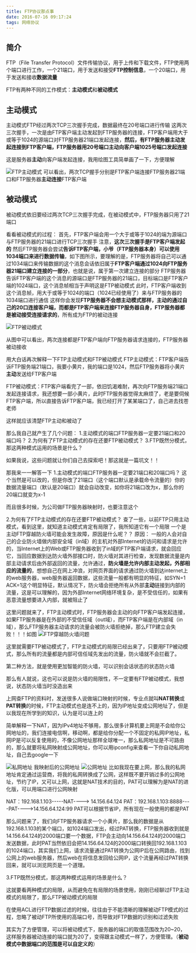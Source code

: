 ```yaml
---
title: FTP协议那点事
date: 2016-07-16 09:17:24
tags: 网络协议
---
```


## 简介
FTP（File Transfer Protocol）文件传输协议，用于上传和下载文件，FTP使用两个端口进行工作，一个21端口，用于发送和接受**FTP控制信息**，一个20端口，用于发送和接收**数据流量**

FTP有两种不同的工作模式：**主动模式**和**被动模式**

## 主动模式
主动模式FTP经过两次TCP三次握手完成，数据最终在20号端口进行传输
这两次三次握手，一次是由FTP客户端主动发起到FTP服务器的连接，FTP客户端用大于或等于1024的源端口对FTP服务器21端口发起连接，**然后，有FTP服务器主动发起连接到FTP客户端，FTP服务器用20号端口主动向客户端1025号端口发起连接**

这是服务器**主动**向客户端发起连接，我用绘图工具简单画了一下，方便理解

![FTP主动模式](http://obfs4iize.bkt.clouddn.com/FTP.png)
可以看出，两次TCP握手分别是FTP客户端连接FTP服务器21端口和FTP服务器**主动连接**FTP客户端

## 被动模式
被动模式依旧要经过两次TCP三次握手完成，在被动模式中，FTP服务器只用了21端口

看看被动模式的过程：
首先，FTP客户端会用一个大于或等于1024的端为源端口与FTP服务器的21端口进行TCP三次握手
注意，**这次三次握手是FTP客户端发起的**
然后FTP服务器会尝试**告诉FTP客户端，小爷（FTP服务器本身）可以使用1034端口来进行数据传输**，如下图所示，要理解的是，FTP服务器将自己可以通过1034端口来传输数据的这个消息会话依旧属于**FTP客户端通过1024向FTP服务器21端口建立连接的一部分**，也就是说，属于第一次建立连接的部分
FTP服务器告诉FTP客户端的这个消息的源端口是FTP服务器的21端口，目标端口是FTP客户端的1024端口，这个消息帧相当于声明这是FTP被动模式
此时，FTP客户端收到这个消息帧，用大于或等于1024的端口（1024已经使用了）来与FTP服务器的1034端口进行通信
这样你会发现**FTP服务器不会想主动模式那样，主动的通过自己的20口连接客户端，而都是FTP客户端来连接FTP服务器自身，FTP服务器都是被动接受连接请求的**，所有成为FTP的被动连接

![FTP被动模式](http://obfs4iize.bkt.clouddn.com/FTP2.png)

从图中可以看出，两次连接都是FTP客户端向FTP服务器请求连接的，FTP服务器被动接收

用大白话再次解释一下FTP主动模式和FTP被动模式
FTP主动模式：FTP客户端告诉FTP服务端21端口，我要小黄片，我的端口是1024，然后FTP服务器将小黄片**主动**发送给FTP客户端

FTP被动模式：FTP客户端看完了一部，依旧饥渴难耐，再次向FTP服务端21端口发起连接请求，我还想要一部小黄片，此时FTP服务器觉得太麻烦了，老是要伺候FTP客户端，所以直接告诉FTP客户端，我已经打开了某某端口了，自己进去找苍老师

这样就应该清楚FTP主动和被动了

那么我自己就产生了几个问题：
1.主动模式的端口FTP服务器一定要21端口和20端口吗？
2.为何有了FTP主动模式的存在还要FTP被动模式？
3.FTP既然分模式，那这两种模式运用的场景是什么？

如果我说，这些问题就让你们自己去探索吧！那这就是一篇坑文！！

那我来一一解答一下
1.主动模式的端口FTP服务器一定要21端口和20端口吗？
这个当然是可以改的，但是你改了21端口（这个端口默认是承载命令流量的）你的数据流量端口（默认是20端口）就会自动改变，如你将21端口改为x，那么你的20端口就变为x-1

而且很多时候，为公司做FTP服务器映射时，也要注意这个

2.为何有了FTP主动模式的存在还要FTP被动模式？
查了一些，以前FTP只用主动模式，看到这里，就知道主动模式肯定有局限了，我所知道它有一个局限
一个是主动FTP穿越防火墙可能会发生故障，原因是什么呢？？
原因：
一般的人会对自己的企业防火墙做内部安全域（in域）的主机对外部Internet的访问和请求是允许的，当Internet上的Web或FTP服务器收到了in域的FTP客户端请求，就会回应它，当回应数据到达防火墙外部接口时，防火墙对其进行检查，发现数据流量是内部主动请求后由外部返回的流量，允许通过，**防火墙是允许内部主动发起，外部相应的流量的**，想想自己在网上冲浪，对网页界面的请求通过防火墙到达internet上的web服务器，web服务器返回数据，这些流量一般都有明显的特征，如SYN=1 ACK=1这个明显特征，默认情况下，防火墙会拒绝所有从外部**主动**链接到内部的流量，这是可以理解的，因为外部Internet网络环境复杂，是不受信任的，如果有恶意流量想要进入内部，就被阻止了

这里问题就来了，FTP主动模式时，FTP服务器会主动的向FTP客户端发起连接，如果FTP服务器是在外部的不受信任域（out域），而FTP客户端是在内部域（in域），那么FTP服务器主动请求的流量会被防火墙拒绝掉，那么FTP建立会失败！！！如图
![FTP穿越防火墙问题](http://obfs4iize.bkt.clouddn.com/FTP%E9%98%B2%E7%81%AB%E5%A2%99%E9%97%AE%E9%A2%98.png)

这里就需要FTP被动模式了，FTP主动模式的局限已经出来了，只要用FTP被动模式，那么所有的流量都是内部可信任域先发出的流量，防火墙就不会拦截了。

第二种方法，就是使用更加智能的防火墙，可以识别会话状态的状态防火墙

那么有人就说，这也可以说是防火墙的局限性，不一定要有FTP被动模式，我想说，状态防火墙当时没造出来

上网查FTP的资料时，发送很多人说做端口映射的时候，专业点就叫**NAT转换**或**PAT转换**的时候，FTP主动模式也是连不上的，因为IP地址变成公网地址了，但是以我现在所学到的知识，认为是可以连上的

简单解释一下NAT，因为IPv4地址不够用，那么很多计算机要上网是不会给你公网地址的，我们连接电信啊，移动啊，都是给你分配一个不固定的私网IP地址，私网IP是可以反复使用的，不像公网地址那样全球唯一，那么私网地址是不可路由的，那么就要将私网映射成公网地址，你可以用ipconfig来查看一下你自动私网地址，自己去google一下

![私网地址](http://obfs4iize.bkt.clouddn.com/%E7%A7%81%E7%BD%91%E5%9C%B0%E5%9D%80.png)
我映射后的公网地址
![公网地址](http://obfs4iize.bkt.clouddn.com/%E5%85%AC%E7%BD%91%E5%9C%B0%E5%9D%80.png)
比如我现在要上网，那么我的私网地址肯定通过运营商，将我的私网转换成了公网，这样既不要开销过多的公网地址，节约了IP，又可以上网，这就是NAT技术的目的，PAT可以理解为是NAT的进化版，可以用端口进行公网映射

NAT：192.168.1.103-----NAT----> 14.156.64.124
PAT：192.168.1.103:8888----PAT---->14.156.64.124:99
PAT可以根据节省IP，所有现在一般使用的都是PAT

那么问题来了，我们向FTP服务器请求一个小黄片，那么我的数据是从192.168.1.103的某个端口，如1024端口发出，经过PAT转换，FTP服务器收到就是14.156.64.124的2000端口要一个数据，FTP会主动向14.156.64.124的2000端口发送数据，此时PAT当然依旧会把14.156.64.124的2000端口转换回192.168.1.103的1024端口，其实我们上网，请求流量通过PAT转换为公网IP后在公网路由，找到公网上的web服务器，然后web在将信息发回给公网IP，这个流量再经过PAT转换回来，就可以浏览网页是一个道理。

3.FTP既然分模式，那这两种模式运用的场景是什么？

这就要看两种模式的局限，从而避免在有局限的场景使用，刚刚已经聊过FTP主动模式的局限了，那么FTP被动模式的局限

在使用ACL进行FTP数据过滤的时候，往往由于不能清晰的理解被动FTP模式的过程，忽略了被动FTP所使用的高端口号，而导致对FTP数据的识别和过滤失败

其实为了方便管理，可以将被动模式下，服务器的端口的取值范围改为20~20，这样服务器被动连接的端口就为20了，变得跟主动模式一样了，方便管理。（**被动模式中数据端口的范围是可以自定义的**）